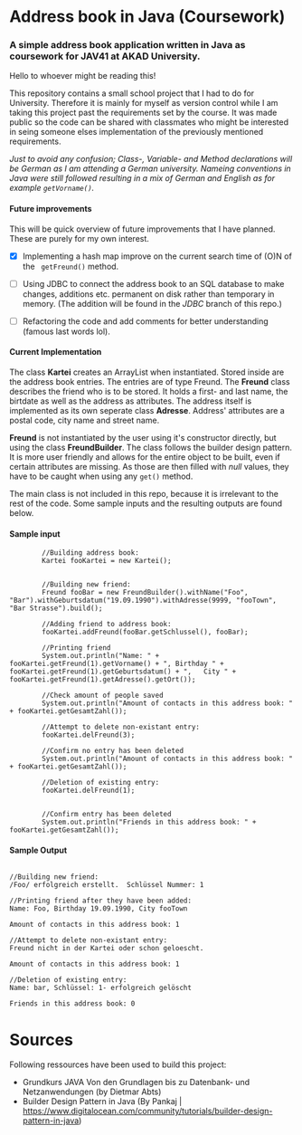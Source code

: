 # Address book in Java (Coursework) 

### A simple address book application written in Java as coursework for JAV41 at AKAD University.

Hello to whoever might be reading this!

This repository contains a small school project that I had to do for University. 
Therefore it is mainly for myself as version control while I am taking this project past the requirements set by the course. It was made public so the code can be shared with classmates who might be interested in seing someone elses implementation of the previously mentioned requirements.


*Just to avoid any confusion;  Class-, Variable- and Method declarations will be German as I am attending a German university. Nameing conventions in Java were still followed resulting in a mix of German and English as for example ```getVorname()```.* 

#### Future improvements

This will be quick overview of future improvements that I have planned. These are purely for my own interest.

- [x] Implementing a hash map improve on the current search time of (O)N of the ``` getFreund()``` method. 
- [ ] Using JDBC to connect the address book to an SQL database to make changes, additions etc. permanent on disk rather than temporary in memory. (The addition will be found in the *JDBC* branch of this repo.)
- [ ] Refactoring the code and add comments for better understanding (famous last words lol). 


#### Current Implementation 

The class **Kartei** creates an ArrayList when instantiated. Stored inside are the address book entries. The entries are of type Freund. The **Freund** class describes the friend who is to be stored. It holds a first- and last name, the birtdate as well as the address as attributes. The address itself is implemented as its own seperate class **Adresse**. Address' attributes are a postal code, city name and street name. 

**Freund** is not instantiated by the user using it's constructor directly, but using the class **FreundBuilder**. The class follows the builder design pattern. It is more user friendly and allows for the entire object to be built, even if certain attributes are missing. As those are then filled with *null* values, they have to be caught when using any ``` get() ``` method. 

The main class is not included in this repo, because it is irrelevant to the rest of the code. Some sample inputs and the resulting outputs are found below.


#### Sample input

``` 
        //Building address book:
        Kartei fooKartei = new Kartei();
        
        
        //Building new friend:
        Freund fooBar = new FreundBuilder().withName("Foo", "Bar").withGeburtsdatum("19.09.1990").withAdresse(9999, "fooTown", "Bar Strasse").build();

        //Adding friend to address book:
        fooKartei.addFreund(fooBar.getSchlussel(), fooBar);

        //Printing friend
        System.out.println("Name: " + fooKartei.getFreund(1).getVorname() + ", Birthday " + fooKartei.getFreund(1).getGeburtsdatum() + ",   City " + fooKartei.getFreund(1).getAdresse().getOrt());

        //Check amount of people saved
        System.out.println("Amount of contacts in this address book: " + fooKartei.getGesamtZahl());

        //Attempt to delete non-existant entry: 
        fooKartei.delFreund(3);

        //Confirm no entry has been deleted 
        System.out.println("Amount of contacts in this address book: " + fooKartei.getGesamtZahl());

        //Deletion of existing entry: 
        fooKartei.delFreund(1);
        
        
        //Confirm entry has been deleted 
        System.out.println("Friends in this address book: " + fooKartei.getGesamtZahl());
``` 

#### Sample Output

``` 

//Building new friend:
/Foo/ erfolgreich erstellt.  Schlüssel Nummer: 1

//Printing friend after they have been added: 
Name: Foo, Birthday 19.09.1990, City fooTown

Amount of contacts in this address book: 1

//Attempt to delete non-existant entry: 
Freund nicht in der Kartei oder schon geloescht.

Amount of contacts in this address book: 1

//Deletion of existing entry: 
Name: bar, Schlüssel: 1- erfolgreich gelöscht

Friends in this address book: 0

```


# Sources
Following ressources have been used to build this project:

- Grundkurs JAVA Von den Grundlagen bis zu Datenbank- und Netzanwendungen (by Dietmar Abts)
- Builder Design Pattern in Java (By Pankaj | https://www.digitalocean.com/community/tutorials/builder-design-pattern-in-java)
